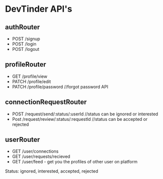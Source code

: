 # DevTinder API's

## authRouter
- POST /signup
- POST /login
- POST /logout

## profileRouter
- GET /profile/view
- PATCH /profile/edit
- PATCH /profile/password //forgot password API

## connectionRequestRouter
- POST /request/send/:status/:userId //status can be ignored or interested
- Post /request/review/:status/:requestId //status can be accepted or rejected


## userRouter
- GET /user/connections
- GET /user/requests/recieved
- GET /user/feed - get you the profiles of other user on platform


Status: ignored, interested, accepted, rejected



